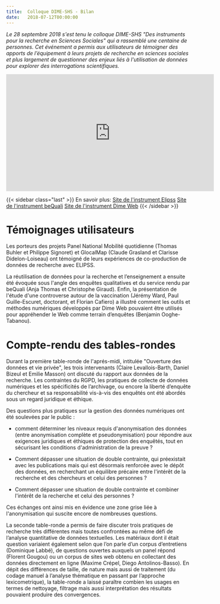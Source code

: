 ```yaml
---
title:  Colloque DIME-SHS - Bilan
date:   2018-07-12T00:00:00
---
```


_Le 28 septembre 2018 s'est tenu le colloque DIME-SHS "Des instruments pour la recherche en Sciences Sociales" qui a rassemblé une centaine de personnes.
Cet événement a permis aux utilisateurs de témoigner des apports de l’équipement à leurs projets de recherche en sciences sociales et plus largement de questionner des enjeux liés à l'utilisation de données pour explorer des interrogations scientifiques._

<iframe width="560" height="315" src="https://www.youtube.com/embed/lqOThA4A6Yw" frameborder="0" allow="accelerometer; autoplay; encrypted-media; gyroscope; picture-in-picture" allowfullscreen></iframe>

<!--more-->

{{< sidebar class="last" >}}
En savoir plus:
[Site de l'instrument Elipss](http://quanti.dime-shs.sciences-po.fr/fr/)
[Site de l'instrument beQuali](http://bequali.fr/fr/)
[Site de l'instrument Dime Web](http://dimeweb.dime-shs.sciences-po.fr/)
{{< /sidebar >}}

# Témoignages utilisateurs

Les porteurs des projets Panel National Mobilité quotidienne (Thomas Buhler et Philippe Signoret) et GlocalMap (Claude Grasland et Clarisse Didelon-Loiseau) ont témoigné de leurs expériences de co-production de données de recherche avec ELIPSS.

La réutilisation de données pour la recherche et l’enseignement a ensuite été évoquée sous l'angle des enquêtes qualitatives et du service rendu par beQuali (Anja Thomas et Christophe Giraud).
Enfin, la présentation de l'étude d'une controverse autour de la vaccination (Jérémy Ward, Paul Guille-Escuret, doctorant, et Florian Cafiero) a illustré comment les outils et méthodes numériques développés par Dime Web pouvaient être utilisés pour appréhender le Web comme terrain d’enquêtes (Benjamin Ooghe-Tabanou).

# Compte-rendu des tables-rondes

Durant la première table-ronde de l'aprés-midi, intitulée "Ouverture des données et vie privée", les trois intervenants (Claire Levallois-Barth, Daniel Bizeul et Emilie Masson) ont discuté du rapport aux données de la recherche.
Les contraintes du RGPD, les pratiques de collecte de données numériques et les spécificités de l’archivage, ou encore la liberté d’enquête du chercheur et sa responsabilité vis-à-vis des enquêtés ont été abordés sous un regard juridique et éthique.

Des questions plus pratiques sur la gestion des données numériques ont été soulevées par le public :

- comment déterminer les niveaux requis d'anonymisation des données (entre anonymisation complète et pseudonymisation) pour répondre aux exigences juridiques et éthiques de protection des enquêtés, tout en sécurisant les conditions d'administration de la preuve ?

- Comment dépasser une situation de double contrainte, qui préexistait avec les publications mais qui est désormais renforcée  avec le dépôt des données, en recherchant un équilibre précaire entre l'intérêt de la recherche et des chercheurs et celui des personnes ?

- Comment dépasser une situation de double contrainte et combiner l'intérêt de la recherche et celui des personnes ?

Ces échanges ont ainsi mis en évidence une zone grise liée à l'anonymisation qui suscite encore de nombreuses questions.

La seconde table-ronde a permis de faire discuter trois pratiques de recherche très différentes mais toutes confrontées au même défi de l’analyse quantitative de données textuelles.
Les matériaux dont il était question variaient également selon que l’on parle d’un corpus d’entretiens (Dominique Labbé), de questions ouvertes auxquels un panel répond (Florent Gougou) ou un corpus de sites web obtenu en collectant des données directement en ligne (Maxime Crépel, Diego Antolinos-Basso). En dépit des différences de taille, de nature mais aussi de traitement (du codage manuel à l’analyse thématique en passant par l’approche lexicometrique), la table-ronde a laissé paraître combien les usages en termes de nettoyage, filtrage mais aussi interprétation des résultats pouvaient produire des convergences.
